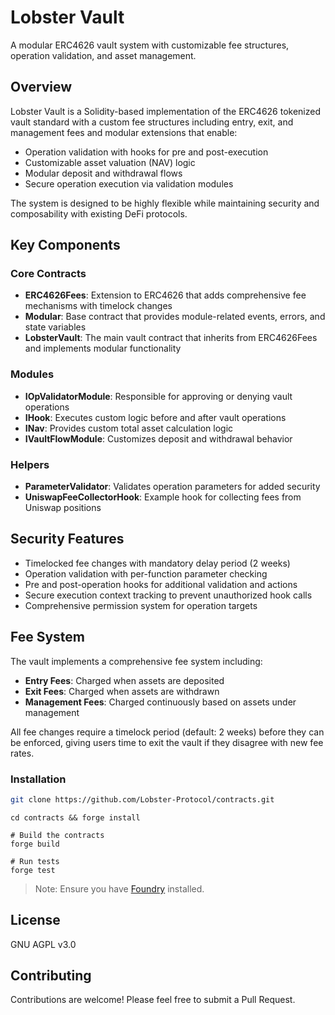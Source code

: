 # Lobster Vault

A modular ERC4626 vault system with customizable fee structures, operation validation, and asset management.

## Overview

Lobster Vault is a Solidity-based implementation of the ERC4626 tokenized vault standard with a custom fee structures including entry, exit, and management fees and modular extensions that enable:

- Operation validation with hooks for pre and post-execution
- Customizable asset valuation (NAV) logic
- Modular deposit and withdrawal flows
- Secure operation execution via validation modules

The system is designed to be highly flexible while maintaining security and composability with existing DeFi protocols.

## Key Components

### Core Contracts

- **ERC4626Fees**: Extension to ERC4626 that adds comprehensive fee mechanisms with timelock changes
- **Modular**: Base contract that provides module-related events, errors, and state variables
- **LobsterVault**: The main vault contract that inherits from ERC4626Fees and implements modular functionality

### Modules

- **IOpValidatorModule**: Responsible for approving or denying vault operations
- **IHook**: Executes custom logic before and after vault operations
- **INav**: Provides custom total asset calculation logic
- **IVaultFlowModule**: Customizes deposit and withdrawal behavior

### Helpers

- **ParameterValidator**: Validates operation parameters for added security
- **UniswapFeeCollectorHook**: Example hook for collecting fees from Uniswap positions

## Security Features

- Timelocked fee changes with mandatory delay period (2 weeks)
- Operation validation with per-function parameter checking
- Pre and post-operation hooks for additional validation and actions
- Secure execution context tracking to prevent unauthorized hook calls
- Comprehensive permission system for operation targets

## Fee System

The vault implements a comprehensive fee system including:

- **Entry Fees**: Charged when assets are deposited
- **Exit Fees**: Charged when assets are withdrawn
- **Management Fees**: Charged continuously based on assets under management

All fee changes require a timelock period (default: 2 weeks) before they can be enforced, giving users time to exit the vault if they disagree with new fee rates.

### Installation

```bash
git clone https://github.com/Lobster-Protocol/contracts.git
```
```
cd contracts && forge install
```

```
# Build the contracts
forge build

# Run tests
forge test
```

> Note: Ensure you have [Foundry](https://book.getfoundry.sh/) installed.

## License

GNU AGPL v3.0

## Contributing

Contributions are welcome! Please feel free to submit a Pull Request.